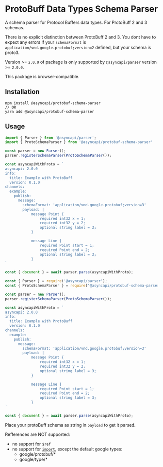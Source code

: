 # ProtoBuff Data Types Schema Parser

A schema parser for Protocol Buffers data types.
For ProtoBuff 2 and 3 schemas.  

There is no explicit distinction between ProtoBuff 2 and 3. You dont have to expect any errors if your `schemaFormat` is `application/vnd.google.protobuf;version=2` defined, but your schema is proto3. 

Version >= `2.0.0` of package is only supported by `@asyncapi/parser` version >= `2.0.0`.

This package is browser-compatible.


## Installation

```
npm install @asyncapi/protobuf-schema-parser
// OR
yarn add @asyncapi/protobuf-schema-parser
```

## Usage

```ts
import { Parser } from '@asyncapi/parser';
import { ProtoSchemaParser } from '@asyncapi/protobuf-schema-parser'

const parser = new Parser();
parser.registerSchemaParser(ProtoSchemaParser()); 

const asyncapiWithProto = `
asyncapi: 2.0.0
info:
  title: Example with ProtoBuff
  version: 0.1.0
channels:
  example:
    publish:
      message:
        schemaFormat: 'application/vnd.google.protobuf;version=3'
        payload: |
            message Point {
                required int32 x = 1;
                required int32 y = 2;
                optional string label = 3;
            }

            message Line {
                required Point start = 1;
                required Point end = 2;
                optional string label = 3;
            }
`

const { document } = await parser.parse(asyncapiWithProto);
```

```js
const { Parser } = require('@asyncapi/parser');
const { ProtoSchemaParser } = require('@asyncapi/protobuf-schema-parser');

const parser = new Parser();
parser.registerSchemaParser(ProtoSchemaParser()); 

const asyncapiWithProto = `
asyncapi: 2.0.0
info:
  title: Example with ProtoBuff
  version: 0.1.0
channels:
  example:
    publish:
      message:
        schemaFormat: 'application/vnd.google.protobuf;version=3'
        payload: |
            message Point {
                required int32 x = 1;
                required int32 y = 2;
                optional string label = 3;
            }

            message Line {
                required Point start = 1;
                required Point end = 2;
                optional string label = 3;
            }
`

const { document } = await parser.parse(asyncapiWithProto);
```

Place your protoBuff schema as string in `payload` to get it parsed.

Refferences are NOT supported:
- no support for `$ref`
- no support for [`import`](https://protobuf.dev/programming-guides/proto3/#importing-definitions), except the default google types:
  - google/protobuf/*
  - google/type/*

